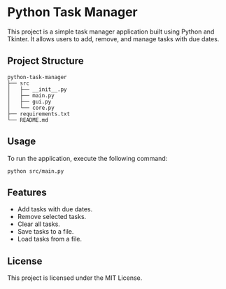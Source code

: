 # Python Task Manager

This project is a simple task manager application built using Python and Tkinter. It allows users to add, remove, and manage tasks with due dates.

## Project Structure

```
python-task-manager
├── src
│   ├── __init__.py
│   ├── main.py
│   ├── gui.py
│   └── core.py
├── requirements.txt
└── README.md
```

## Usage

To run the application, execute the following command:
```
python src/main.py
```

## Features

- Add tasks with due dates.
- Remove selected tasks.
- Clear all tasks.
- Save tasks to a file.
- Load tasks from a file.


## License

This project is licensed under the MIT License.